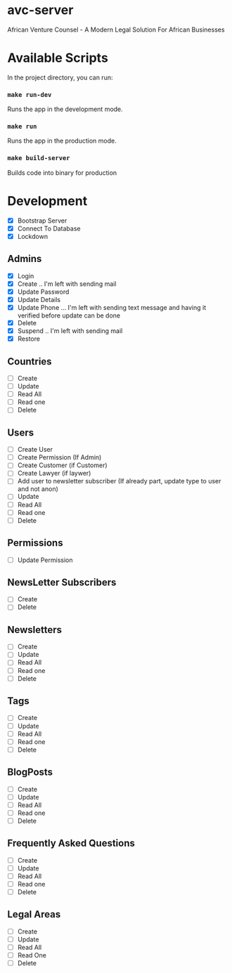 # avc-server

African Venture Counsel - A Modern Legal Solution For African Businesses

# Available Scripts

In the project directory, you can run:

### `make run-dev`

Runs the app in the development mode.

### `make run`

Runs the app in the production mode.

### `make build-server`

Builds code into binary for production

# Development

- [x] Bootstrap Server
- [x] Connect To Database
- [x] Lockdown

## Admins

- [x] Login
- [x] Create .. I'm left with sending mail
- [x] Update Password
- [x] Update Details
- [x] Update Phone ... I'm left with sending text message and having it verified before update can be done
- [x] Delete
- [x] Suspend .. I'm left with sending mail
- [x] Restore

## Countries

- [ ] Create
- [ ] Update
- [ ] Read All
- [ ] Read one
- [ ] Delete

## Users

- [ ] Create User
- [ ] Create Permission (If Admin)
- [ ] Create Customer (if Customer)
- [ ] Create Lawyer (if laywer)
- [ ] Add user to newsletter subscriber (If already part, update type to user and not anon)
- [ ] Update
- [ ] Read All
- [ ] Read one
- [ ] Delete

## Permissions

- [ ] Update Permission

## NewsLetter Subscribers

- [ ] Create
- [ ] Delete

## Newsletters

- [ ] Create
- [ ] Update
- [ ] Read All
- [ ] Read one
- [ ] Delete

## Tags

- [ ] Create
- [ ] Update
- [ ] Read All
- [ ] Read one
- [ ] Delete

## BlogPosts

- [ ] Create
- [ ] Update
- [ ] Read All
- [ ] Read one
- [ ] Delete

## Frequently Asked Questions

- [ ] Create
- [ ] Update
- [ ] Read All
- [ ] Read one
- [ ] Delete

## Legal Areas

- [ ] Create
- [ ] Update
- [ ] Read All
- [ ] Read One
- [ ] Delete

